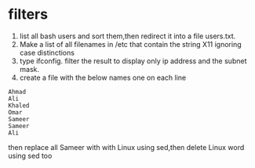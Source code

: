 # filters
1.   list all bash users and sort them,then redirect it into a file users.txt.
2. Make a list of all filenames in /etc that contain the string X11 ignoring case distinctions
3. type ifconfig. filter the result to display only ip address and
the subnet mask.
4. create a file with the below names one on each line
```
Ahmad
Ali
Khaled
Omar
Sameer
Sameer
Ali
```
then replace all Sameer with with Linux using sed,then delete Linux word using sed too
